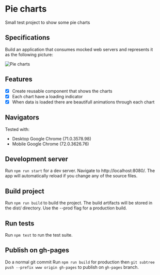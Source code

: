 # Pie charts

Small test project to show some pie charts

## Specifications

Build an application that consumes mocked web servers and represents it as the following picture:

![Pie charts](https://i.imgur.com/vmZf1aI.png)

## Features

- [x] Create reusable component that shows the charts
- [x] Each chart have a loading indicator
- [x] When data is loaded there are beautifull animations through each chart

## Navigators
Tested with: 
- Desktop Google Chrome (71.0.3578.98)
- Mobile Google Chrome (72.0.3626.76)

## Development server
Run `npm run start` for a dev server. Navigate to http://localhost:8080/. The app will automatically reload if you change any of the source files.

## Build project 
Run `npm run build` to build the project. The build artifacts will be stored in the dist/ directory. Use the --prod flag for a production build.

## Run tests
Run `npm test` to run the test suite.

## Publish on gh-pages

Do a normal git commit
Run `npm run build` for production then `git subtree push --prefix www origin gh-pages` to publish on `gh-pages` branch.
